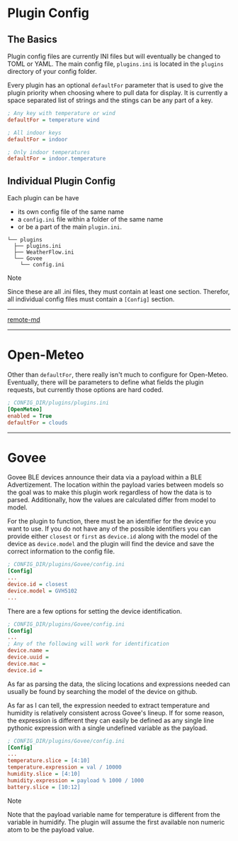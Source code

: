 # Plugin Config

## The Basics
Plugin config files are currently INI files but will eventually be changed to TOML or YAML. The main config file, `plugins.ini` is located in the `plugins` directory of your config folder.

Every plugin has an optional `defaultFor` parameter that is used to give the plugin priority when choosing where to pull data for display. It is currently a space separated list of strings and the stings can be any part of a key.

```ini
; Any key with temperature or wind
defaultFor = temperature wind

; All indoor keys
defaultFor = indoor

; Only indoor temperatures
defaultFor = indoor.temperature
```

## Individual Plugin Config
Each plugin can be have

- its own config file of the same name
- a `config.ini` file within a folder of the same name
- or be a part of the main `plugin.ini`.

```
└── plugins
  ├── plugins.ini
  ├── WeatherFlow.ini
  └── Govee
    └── config.ini
```

> [!NOTE]
> Since these are all .ini files, they must contain at least one section. Therefor, all individual config files must contain a `[Config]` section.

---

[remote-md](https://raw.githubusercontent.com/noblecloud/LevityDash/main/docs/plugins/WeatherFlow.md)

---

# Open-Meteo

Other than `defaultFor`, there really isn't much to configure for Open-Meteo. Eventually, there will be parameters to define what fields the plugin requests, but currently those options are hard coded.

```ini
; CONFIG_DIR/plugins/plugins.ini
[OpenMeteo]
enabled = True
defaultFor = clouds
```

---

# Govee

Govee BLE devices announce their data via a payload within a BLE Advertizement. The location within the payload varies between models so the goal was to make this plugin work regardless of how the data is to parsed.
Additionally, how the values are calculated differ from model to model.

For the plugin to function, there must be an identifier for the device you want to use. If you do not have any of the possible identifiers you can provide either `closest` or `first` as `device.id` along with the model of the device
as `device.model` and the plugin will find the device and save the correct information to the config file.

```ini
; CONFIG_DIR/plugins/Govee/config.ini
[Config]
...
device.id = closest
device.model = GVH5102
...
```

There are a few options for setting the device identification.

```ini
; CONFIG_DIR/plugins/Govee/config.ini
[Config]
...
; Any of the following will work for identification
device.name =
device.uuid =
device.mac =
device.id =
```

As far as parsing the data, the slicing locations and expressions needed can usually be found by searching the model of the device on github.

As far as I can tell, the expression needed to extract temperature and humidity is relatively consistent across Govee's lineup. If for some reason, the expression is different they can easily be defined as any single line pythonic
expression with a single undefined variable as the payload.

``` ini
; CONFIG_DIR/plugins/Govee/config.ini
[Config]
...
temperature.slice = [4:10]
temperature.expression = val / 10000
humidity.slice = [4:10]
humidity.expression = payload % 1000 / 1000
battery.slice = [10:12]
```

> [!NOTE]
> Note that the payload variable name for temperature is different from the variable in humidify.
> The plugin will assume the first available non numeric atom to be the payload value.